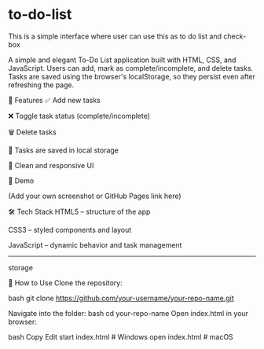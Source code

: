 # to-do-list
This is a simple interface where user can use this as to do list and check-box

A simple and elegant To-Do List application built with HTML, CSS, and JavaScript. Users can add, mark as complete/incomplete, and delete tasks. Tasks are saved using the browser's localStorage, so they persist even after refreshing the page.

🔧 Features
✅ Add new tasks

❌ Toggle task status (complete/incomplete)

🗑️ Delete tasks

💾 Tasks are saved in local storage

🎨 Clean and responsive UI

🚀 Demo

(Add your own screenshot or GitHub Pages link here)

🛠️ Tech Stack
HTML5 – structure of the app

CSS3 – styled components and layout

JavaScript – dynamic behavior and task management

-------------------------------------------------------------------------------------------------

storage

📂 How to Use
Clone the repository:

bash
git clone https://github.com/your-username/your-repo-name.git

Navigate into the folder:
bash
cd your-repo-name
Open index.html in your browser:

bash
Copy
Edit
start index.html   # Windows
open index.html    # macOS


